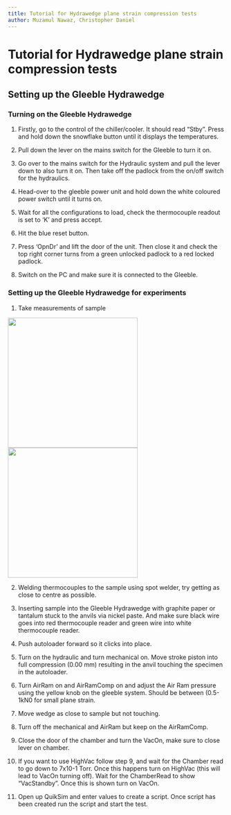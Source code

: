 ```yaml
---
title: Tutorial for Hydrawedge plane strain compression tests
author: Muzamul Nawaz, Christopher Daniel
---
```


# Tutorial for Hydrawedge plane strain compression tests

## Setting up the Gleeble Hydrawedge
### Turning on the Gleeble Hydrawedge
1)	Firstly, go to the control of the chiller/cooler. It should read “Stby”. Press and hold down the snowflake button until it displays the temperatures. 

2)	Pull down the lever on the mains switch for the Gleeble to turn it on. 

3)	Go over to the mains switch for the Hydraulic system and pull the lever down to also turn it on. Then take off the padlock from the on/off switch for the hydraulics. 

4)	Head-over to the gleeble power unit and hold down the white coloured power switch until it turns on.

5)	Wait for all the configurations to load, check the thermocouple readout is set to ‘K’ and press accept. 

6)	Hit the blue reset button.

7)	Press ‘OpnDr’ and lift the door of the unit. Then close it and check the top right corner turns from a green unlocked padlock to a red locked padlock. 

8)	Switch on the PC and make sure it is connected to the Gleeble.

### Setting up the Gleeble Hydrawedge for experiments
1)	Take measurements of sample 

<img src="/wiki/assets/images/posts/Measurement of thickness.jpg" width="300" height="300"> 
<img src="/wiki/assets/images/posts/Measurement of width.jpg" width="300" height="300">  

2)  Welding thermocouples to the sample using spot welder, try getting as close to centre as possible.

3)  Inserting sample into the Gleeble Hydrawedge with graphite paper or tantalum stuck to the anvils via nickel paste. And make sure black wire goes into red thermocouple reader and green wire into white thermocouple reader.

4)	Push autoloader forward so it clicks into place.

5)	Turn on the hydraulic and turn mechanical on. Move stroke piston into full compression (0.00 mm) resulting in the anvil touching the specimen in the autoloader.  

6)	Turn AirRam on and  AirRamComp on and adjust the Air Ram pressure using the  yellow knob on the gleeble system. Should be between (0.5-1kN0 for small plane strain.

7)	Move wedge as close to sample but not touching. 

8)	Turn off the mechanical and AirRam but keep on the AirRamComp. 

9)	Close the door of the chamber and turn the VacOn, make sure to close  lever on chamber. 

10)	If you want to use HighVac follow step 9, and wait for the Chamber read to go down to 7x10-1 Torr. Once this happens turn on HighVac (this will lead to VacOn turning off). Wait for the ChamberRead to show “VacStandby”. Once this is shown turn on VacOn.

11)	Open up QuikSim and enter values to create a script. Once script has been created run the script and start the test. 
